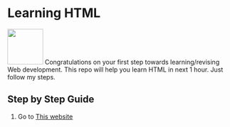 # Learning HTML
<img src="http://pixelartmaker-data-78746291193.nyc3.digitaloceanspaces.com/image/506be14633f06ad.png" height ="80px">
Congratulations on your first step towards learning/revising  Web development. This repo will help you learn HTML in next 1 hour. Just follow my steps.

## Step by Step Guide

1. Go to [This website](https://developer.mozilla.org/en-US/docs/Web/HTML)
